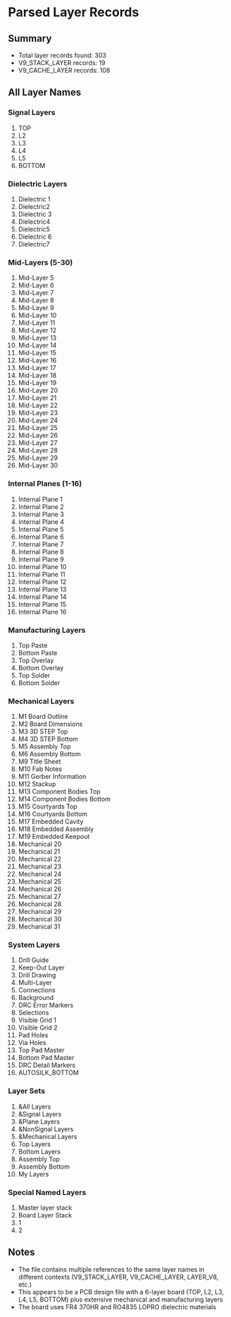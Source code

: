 # Parsed Layer Records

## Summary
- Total layer records found: 303
- V9_STACK_LAYER records: 19
- V9_CACHE_LAYER records: 108

## All Layer Names

### Signal Layers
1. TOP
2. L2
3. L3
4. L4
5. L5
6. BOTTOM

### Dielectric Layers
1. Dielectric 1
2. Dielectric2
3. Dielectric 3
4. Dielectric4
5. Dielectric5
6. Dielectric 6
7. Dielectric7

### Mid-Layers (5-30)
1. Mid-Layer 5
2. Mid-Layer 6
3. Mid-Layer 7
4. Mid-Layer 8
5. Mid-Layer 9
6. Mid-Layer 10
7. Mid-Layer 11
8. Mid-Layer 12
9. Mid-Layer 13
10. Mid-Layer 14
11. Mid-Layer 15
12. Mid-Layer 16
13. Mid-Layer 17
14. Mid-Layer 18
15. Mid-Layer 19
16. Mid-Layer 20
17. Mid-Layer 21
18. Mid-Layer 22
19. Mid-Layer 23
20. Mid-Layer 24
21. Mid-Layer 25
22. Mid-Layer 26
23. Mid-Layer 27
24. Mid-Layer 28
25. Mid-Layer 29
26. Mid-Layer 30

### Internal Planes (1-16)
1. Internal Plane 1
2. Internal Plane 2
3. Internal Plane 3
4. Internal Plane 4
5. Internal Plane 5
6. Internal Plane 6
7. Internal Plane 7
8. Internal Plane 8
9. Internal Plane 9
10. Internal Plane 10
11. Internal Plane 11
12. Internal Plane 12
13. Internal Plane 13
14. Internal Plane 14
15. Internal Plane 15
16. Internal Plane 16

### Manufacturing Layers
1. Top Paste
2. Bottom Paste
3. Top Overlay
4. Bottom Overlay
5. Top Solder
6. Bottom Solder

### Mechanical Layers
1. M1 Board Outline
2. M2 Board Dimensions
3. M3 3D STEP Top
4. M4 3D STEP Bottom
5. M5 Assembly Top
6. M6 Assembly Bottom
7. M9 Title Sheet
8. M10 Fab Notes
9. M11 Gerber Information
10. M12 Stackup
11. M13 Component Bodies Top
12. M14 Component Bodies Bottom
13. M15 Courtyards Top
14. M16 Courtyards Bottom
15. M17 Embedded Cavity
16. M18 Embedded Assembly
17. M19 Embedded Keepout
18. Mechanical 20
19. Mechanical 21
20. Mechanical 22
21. Mechanical 23
22. Mechanical 24
23. Mechanical 25
24. Mechanical 26
25. Mechanical 27
26. Mechanical 28
27. Mechanical 29
28. Mechanical 30
29. Mechanical 31

### System Layers
1. Drill Guide
2. Keep-Out Layer
3. Drill Drawing
4. Multi-Layer
5. Connections
6. Background
7. DRC Error Markers
8. Selections
9. Visible Grid 1
10. Visible Grid 2
11. Pad Holes
12. Via Holes
13. Top Pad Master
14. Bottom Pad Master
15. DRC Detail Markers
16. AUTOSILK_BOTTOM

### Layer Sets
1. &All Layers
2. &Signal Layers
3. &Plane Layers
4. &NonSignal Layers
5. &Mechanical Layers
6. Top Layers
7. Bottom Layers
8. Assembly Top
9. Assembly Bottom
10. My Layers

### Special Named Layers
1. Master layer stack
2. Board Layer Stack
3. 1
4. 2

## Notes
- The file contains multiple references to the same layer names in different contexts (V9_STACK_LAYER, V9_CACHE_LAYER, LAYER_V8, etc.)
- This appears to be a PCB design file with a 6-layer board (TOP, L2, L3, L4, L5, BOTTOM) plus extensive mechanical and manufacturing layers
- The board uses FR4 370HR and RO4835 LOPRO dielectric materials